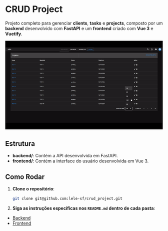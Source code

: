 # CRUD Project

Projeto completo para gerenciar **clients**, **tasks** e **projects**, composto por um **backend** desenvolvido com **FastAPI** e um **frontend** criado com **Vue 3** e **Vuetify**.

![Demo](./assets/demo.gif)

## Estrutura
- **backend/**: Contém a API desenvolvida em FastAPI.
- **frontend/**: Contém a interface do usuário desenvolvida em Vue 3.

## Como Rodar
1. **Clone o repositório**:
   ```bash
   git clone git@github.com:lele-sf/crud_project.git
    ```
2. **Siga as instruções específicas nos `README.md` dentro de cada pasta**:
- [Backend](https://github.com/lele-sf/crud_project/tree/main/crud-backend)
- [Frontend](https://github.com/lele-sf/crud_project/tree/main/crud-frontend)
